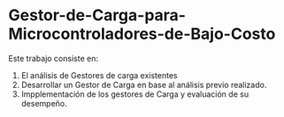 # Gestor-de-Carga-para-Microcontroladores-de-Bajo-Costo
Este trabajo consiste en: 
1. El análisis de Gestores de carga existentes
2. Desarrollar un Gestor de Carga en base al análisis previo realizado.
3. Impplementación de los gestores de Carga y evaluación de su desempeño.


